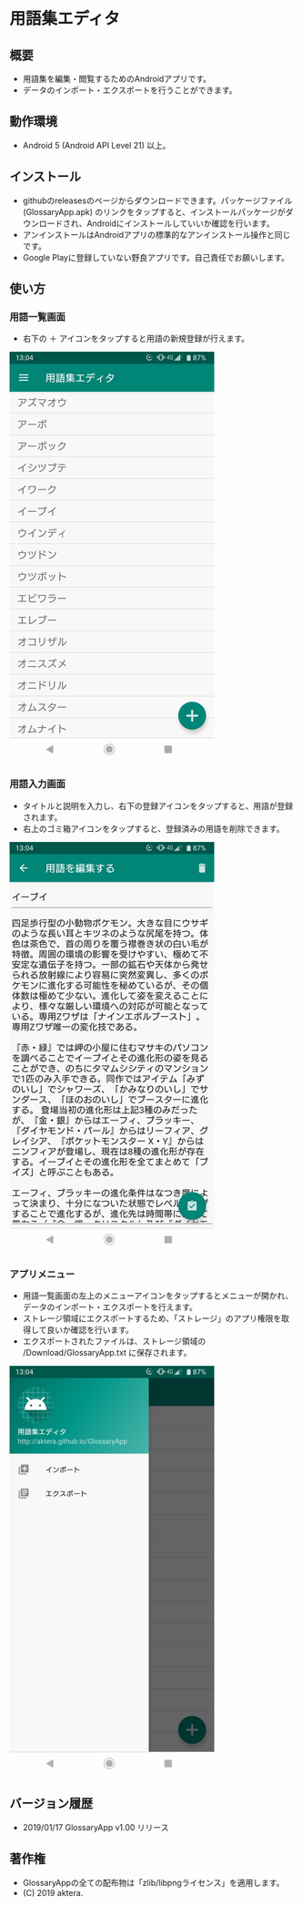 # 用語集エディタ


## 概要

- 用語集を編集・閲覧するためのAndroidアプリです。
- データのインポート・エクスポートを行うことができます。


## 動作環境

- Android 5 (Android API Level 21) 以上。


## インストール

- githubのreleasesのページからダウンロードできます。パッケージファイル (GlossaryApp.apk) のリンクをタップすると、インストールパッケージがダウンロードされ、Androidにインストールしていいか確認を行います。
- アンインストールはAndroidアプリの標準的なアンインストール操作と同じです。
- Google Playに登録していない野良アプリです。自己責任でお願いします。


## 使い方

### 用語一覧画面

- 右下の ＋ アイコンをタップすると用語の新規登録が行えます。

![用語一覧画面](GlossaryActivity01.png)


### 用語入力画面

- タイトルと説明を入力し、右下の登録アイコンをタップすると、用語が登録されます。
- 右上のゴミ箱アイコンをタップすると、登録済みの用語を削除できます。

![用語入力画面](DescriptionActivity01.png)


### アプリメニュー

- 用語一覧画面の左上のメニューアイコンをタップするとメニューが開かれ、データのインポート・エクスポートを行えます。
- ストレージ領域にエクスポートするため、「ストレージ」のアプリ権限を取得して良いか確認を行います。
- エクスポートされたファイルは、ストレージ領域の /Download/GlossaryApp.txt に保存されます。

![アプリメニュー](DrawerActivity01.png)


## バージョン履歴

- 2019/01/17 GlossaryApp v1.00 リリース


## 著作権

- GlossaryAppの全ての配布物は「zlib/libpngライセンス」を適用します。
- (C) 2019 aktera.
